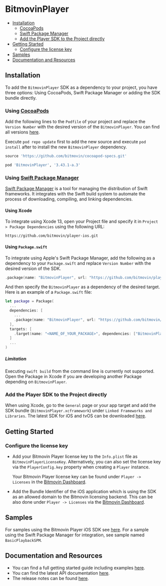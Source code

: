 # BitmovinPlayer

- [Installation](#installation)
    - [CocoaPods](#using-cocoapods)
    - [Swift Package Manager](#using-swift-package-manager)
    - [Add the Player SDK to the Project directly](#add-the-player-sdk-to-the-project-directly)
- [Getting Started](#getting-started)
    - [Configure the license key](#configure-the-license-key)
- [Samples](#samples)
- [Documentation and Resources](#documentation-and-resources)

## Installation
To add the `BitmovinPlayer` SDK as a dependency to your project, you have three options: Using CocoaPods, Swift Package Manager or adding the SDK bundle directly.

### Using [CocoaPods](https://cocoapods.org/)
Add the following lines to the `Podfile` of your project and replace the `Version Number` with the desired version of the `BitmovinPlayer`. You can find all versions [here](https://github.com/bitmovin/cocoapod-specs/tree/master/Specs/BitmovinPlayer).

Execute `pod repo update` first to add the new source and execute `pod install` after to install the new `BitmovinPlayer` dependency.

```ruby
source 'https://github.com/bitmovin/cocoapod-specs.git'

pod 'BitmovinPlayer', '3.43.1-a.3'
```

### Using [Swift Package Manager](https://swift.org/package-manager/)
[Swift Package Manager](https://swift.org/package-manager/) is a tool for managing the distribution of Swift frameworks. It integrates with the Swift build system to automate the process of downloading, compiling, and linking dependencies.

#### Using Xcode
To integrate using Xcode 13, open your Project file and specify it in `Project > Package Dependencies` using the following URL:

```
https://github.com/bitmovin/player-ios.git
```

#### Using `Package.swift`
To integrate using Apple's Swift Package Manager, add the following as a dependency to your `Package.swift` and replace `Version Number` with the desired version of the SDK.

```swift
.package(name: "BitmovinPlayer", url: "https://github.com/bitmovin/player-ios.git", .exact("Version Number"))
```

And then specify the `BitmovinPlayer` as a dependency of the desired target. Here is an example of a `Package.swift` file:

```swift
let package = Package(
  ...
  dependencies: [
    ...
    .package(name: "BitmovinPlayer", url: "https://github.com/bitmovin/player-ios.git", .exact("Version Number"))
  ],
  targets: [
    .target(name: "<NAME_OF_YOUR_PACKAGE>", dependencies: ["BitmovinPlayer"])
  ]
  ...
)
```

##### Limitation
Executing `swift build` from the command line is currently not supported. Open the Package in Xcode if you are developing another Package depending on `BitmovinPlayer`.

### Add the Player SDK to the Project directly
When using Xcode, go to the `General` page or your app target and add the SDK bundle (`BitmovinPlayer.xcframework`) under `Linked Frameworks and Libraries`. The latest SDK for iOS and tvOS can be downloaded [here](https://cdn.bitmovin.com/player/ios_tvos/3.43.1-a.3/BitmovinPlayer.zip).

## Getting Started
### Configure the license key

- Add your Bitmovin Player license key to the `Info.plist` file as `BitmovinPlayerLicenseKey`. Alternatively, you can also set the license key via the `PlayerConfig.key` property when creating a `Player` instance.

    Your Bitmovin Player license key can be found under `Player -> Licenses` in the [Bitmovin Dashboard](https://bitmovin.com/dashboard).

- Add the Bundle Identifier of the iOS application which is using the SDK as an allowed domain to the Bitmovin licensing backend. This can be also done under `Player -> Licenses` via the [Bitmovin Dashboard](https://dashboard.bitmovin.com).

## Samples

For samples using the Bitmovin Player iOS SDK see [here](https://github.com/bitmovin/bitmovin-player-ios-samples).
For a sample using the Swift Package Manager for integration, see sample named `BasicPlaybackSPM`.


## Documentation and Resources
-   You can find a full getting started guide including examples [here](https://bitmovin.com/docs/player/getting-started/ios).
-   You can find the latest API documentation [here](https://bitmovin.com/docs/player/api-reference/ios/ios-sdk-api-reference-v3#/player/ios/3/docs/index.html).
-   The release notes can be found [here](https://bitmovin.com/docs/player/releases/ios).
